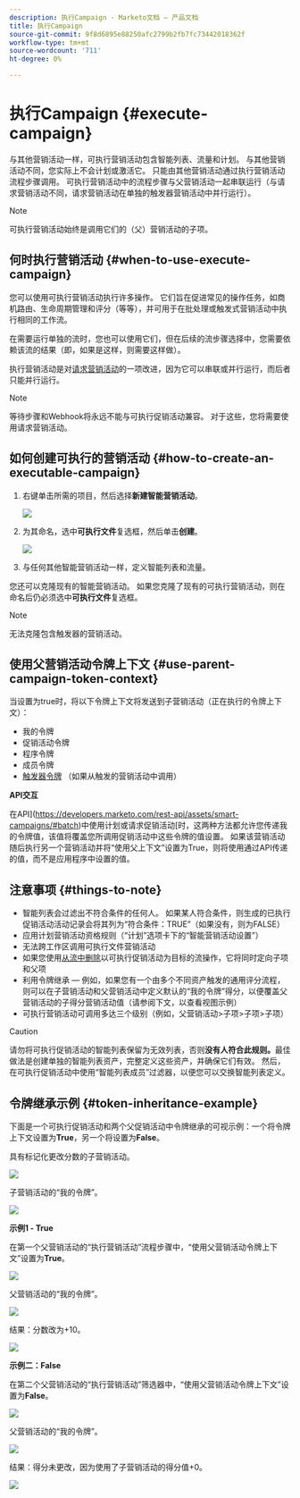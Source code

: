 ```yaml
---
description: 执行Campaign - Marketo文档 — 产品文档
title: 执行Campaign
source-git-commit: 9f8d6895e88250afc2799b2fb7fc73442018362f
workflow-type: tm+mt
source-wordcount: '711'
ht-degree: 0%

---
```


# 执行Campaign {#execute-campaign}

与其他营销活动一样，可执行营销活动包含智能列表、流量和计划。 与其他营销活动不同，您实际上不会计划或激活它。 只能由其他营销活动通过执行营销活动流程步骤调用。 可执行营销活动中的流程步骤与父营销活动一起串联运行（与请求营销活动不同，请求营销活动在单独的触发器营销活动中并行运行）。

>[!NOTE]
>
>可执行营销活动始终是调用它们的（父）营销活动的子项。

## 何时执行营销活动 {#when-to-use-execute-campaign}

您可以使用可执行营销活动执行许多操作。 它们旨在促进常见的操作任务，如商机路由、生命周期管理和评分（等等），并可用于在批处理或触发式营销活动中执行相同的工作流。

在需要运行单独的流时，您也可以使用它们，但在后续的流步骤选择中，您需要依赖该流的结果（即，如果是这样，则需要这样做）。

执行营销活动是对[请求营销活动](/help/marketo/product-docs/core-marketo-concepts/smart-campaigns/flow-actions/request-campaign.md)的一项改进，因为它可以串联或并行运行，而后者只能并行运行。

>[!NOTE]
>
>等待步骤和Webhook将永远不能与可执行促销活动兼容。 对于这些，您将需要使用请求营销活动。

## 如何创建可执行的营销活动 {#how-to-create-an-executable-campaign}

1. 右键单击所需的项目，然后选择&#x200B;**新建智能营销活动**。

   ![](assets/execute-campaign-1.png)

1. 为其命名，选中&#x200B;**可执行文件**&#x200B;复选框，然后单击&#x200B;**创建**。

   ![](assets/execute-campaign-2.png)

1. 与任何其他智能营销活动一样，定义智能列表和流量。

您还可以克隆现有的智能营销活动。 如果您克隆了现有的可执行营销活动，则在命名后仍必须选中&#x200B;**可执行文件**&#x200B;复选框。

>[!NOTE]
>
>无法克隆包含触发器的营销活动。

## 使用父营销活动令牌上下文 {#use-parent-campaign-token-context}

当设置为true时，将以下令牌上下文将发送到子营销活动（正在执行的令牌上下文）：

* 我的令牌
* 促销活动令牌
* 程序令牌
* 成员令牌
* [触发器令牌](/help/marketo/product-docs/marketo-sales-insight/msi-for-salesforce/features/tabs-in-the-msi-panel/interesting-moments/trigger-tokens-for-interesting-moments.md) （如果从触发的营销活动中调用）

**API交互**

在API](https://developers.marketo.com/rest-api/assets/smart-campaigns/#batch)中使用计划或请求促销活动[时，这两种方法都允许您传递我的令牌值，该值将覆盖您所调用促销活动中这些令牌的值设置。 如果该营销活动随后执行另一个营销活动并将“使用父上下文”设置为True，则将使用通过API传递的值，而不是应用程序中设置的值。

## 注意事项 {#things-to-note}

* 智能列表会过滤出不符合条件的任何人。 如果某人符合条件，则生成的已执行促销活动活动记录会将其列为“符合条件：TRUE”（如果没有，则为FALSE）
* 应用计划营销活动资格规则（“计划”选项卡下的“智能营销活动设置”）
* 无法跨工作区调用可执行文件营销活动
* 如果您使用[从流中删除](/help/marketo/product-docs/core-marketo-concepts/smart-campaigns/flow-actions/remove-from-flow.md)以可执行促销活动为目标的流操作，它将同时定向子项和父项
* 利用令牌继承 — 例如，如果您有一个由多个不同资产触发的通用评分流程，则可以在子营销活动和父营销活动中定义默认的“我的令牌”得分，以便覆盖父营销活动的子得分营销活动值（请参阅下文，以查看视图示例）
* 可执行营销活动可调用多达三个级别（例如，父营销活动>子项>子项>子项）

>[!CAUTION]
>
>请勿将可执行促销活动的智能列表保留为无效列表，否则&#x200B;**没有人符合此规则。**&#x200B;最佳做法是创建单独的智能列表资产，完整定义这些资产，并确保它们有效。 然后，在可执行促销活动中使用“智能列表成员”过滤器，以便您可以交换智能列表定义。

## 令牌继承示例 {#token-inheritance-example}

下面是一个可执行促销活动和两个父促销活动中令牌继承的可视示例：一个将令牌上下文设置为&#x200B;**True**，另一个将设置为&#x200B;**False**。

具有标记化更改分数的子营销活动。

![](assets/execute-campaign-3.png)

子营销活动的“我的令牌”。

![](assets/execute-campaign-4.png)

**示例1 - True**

在第一个父营销活动的“执行营销活动”流程步骤中，“使用父营销活动令牌上下文”设置为&#x200B;**True**。

![](assets/execute-campaign-5.png)

父营销活动的“我的令牌”。

![](assets/execute-campaign-6.png)

结果：分数改为+10。

![](assets/execute-campaign-7.png)

**示例二：False**

在第二个父营销活动的“执行营销活动”筛选器中，“使用父营销活动令牌上下文”设置为&#x200B;**False**。

![](assets/execute-campaign-8.png)

父营销活动的“我的令牌”。

![](assets/execute-campaign-9.png)

结果：得分未更改，因为使用了子营销活动的得分值+0。

![](assets/execute-campaign-10.png)
